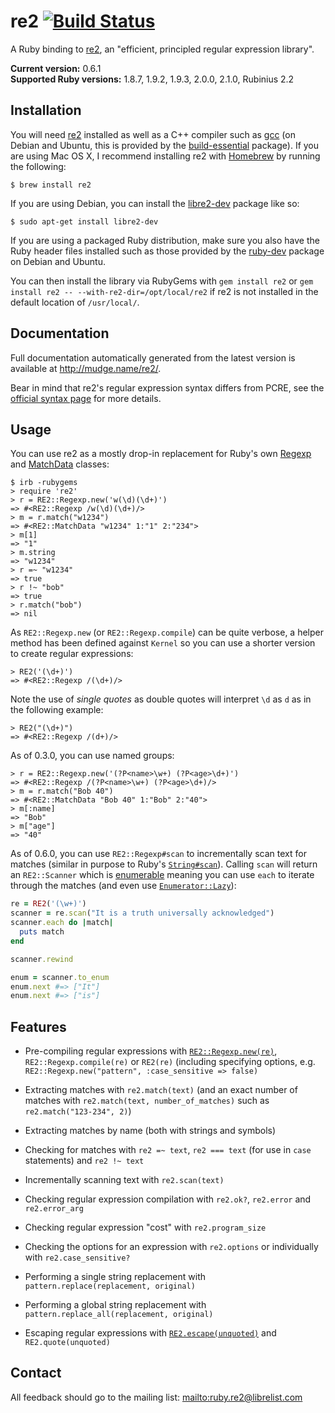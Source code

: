re2 [![Build Status](https://travis-ci.org/mudge/re2.svg?branch=master)](http://travis-ci.org/mudge/re2)
===

A Ruby binding to [re2][], an "efficient, principled regular expression
library".

**Current version:** 0.6.1  
**Supported Ruby versions:** 1.8.7, 1.9.2, 1.9.3, 2.0.0, 2.1.0, Rubinius 2.2

Installation
------------

You will need [re2][] installed as well as a C++ compiler such as [gcc][] (on
Debian and Ubuntu, this is provided by the [build-essential][] package). If
you are using Mac OS X, I recommend installing re2 with [Homebrew][] by
running the following:

    $ brew install re2

If you are using Debian, you can install the [libre2-dev][] package like so:

    $ sudo apt-get install libre2-dev

If you are using a packaged Ruby distribution, make sure you also have the
Ruby header files installed such as those provided by the [ruby-dev][] package
on Debian and Ubuntu.

You can then install the library via RubyGems with `gem install re2` or `gem
install re2 -- --with-re2-dir=/opt/local/re2` if re2 is not installed in the
default location of `/usr/local/`.

Documentation
-------------

Full documentation automatically generated from the latest version is
available at <http://mudge.name/re2/>.

Bear in mind that re2's regular expression syntax differs from PCRE, see the
[official syntax page][] for more details.

Usage
-----

You can use re2 as a mostly drop-in replacement for Ruby's own [Regexp][] and
[MatchData][] classes:

```console
$ irb -rubygems
> require 're2'
> r = RE2::Regexp.new('w(\d)(\d+)')
=> #<RE2::Regexp /w(\d)(\d+)/>
> m = r.match("w1234")
=> #<RE2::MatchData "w1234" 1:"1" 2:"234">
> m[1]
=> "1"
> m.string
=> "w1234"
> r =~ "w1234"
=> true
> r !~ "bob"
=> true
> r.match("bob")
=> nil
```

As `RE2::Regexp.new` (or `RE2::Regexp.compile`) can be quite verbose, a helper
method has been defined against `Kernel` so you can use a shorter version to
create regular expressions:

```console
> RE2('(\d+)')
=> #<RE2::Regexp /(\d+)/>
```

Note the use of *single quotes* as double quotes will interpret `\d` as `d` as
in the following example:

```console
> RE2("(\d+)")
=> #<RE2::Regexp /(d+)/>
```

As of 0.3.0, you can use named groups:

```console
> r = RE2::Regexp.new('(?P<name>\w+) (?P<age>\d+)')
=> #<RE2::Regexp /(?P<name>\w+) (?P<age>\d+)/>
> m = r.match("Bob 40")
=> #<RE2::MatchData "Bob 40" 1:"Bob" 2:"40">
> m[:name]
=> "Bob"
> m["age"]
=> "40"
```

As of 0.6.0, you can use `RE2::Regexp#scan` to incrementally scan text for
matches (similar in purpose to Ruby's
[`String#scan`](http://ruby-doc.org/core-2.0.0/String.html#method-i-scan)).
Calling `scan` will return an `RE2::Scanner` which is
[enumerable](http://ruby-doc.org/core-2.0.0/Enumerable.html) meaning you can
use `each` to iterate through the matches (and even use
[`Enumerator::Lazy`](http://ruby-doc.org/core-2.0/Enumerator/Lazy.html)):

```ruby
re = RE2('(\w+)')
scanner = re.scan("It is a truth universally acknowledged")
scanner.each do |match|
  puts match
end

scanner.rewind

enum = scanner.to_enum
enum.next #=> ["It"]
enum.next #=> ["is"]
```

Features
--------

* Pre-compiling regular expressions with
  [`RE2::Regexp.new(re)`](http://code.google.com/p/re2/source/browse/re2/re2.h#96),
  `RE2::Regexp.compile(re)` or `RE2(re)` (including specifying options, e.g.
  `RE2::Regexp.new("pattern", :case_sensitive => false)`

* Extracting matches with `re2.match(text)` (and an exact number of matches
  with `re2.match(text, number_of_matches)` such as `re2.match("123-234", 2)`)

* Extracting matches by name (both with strings and symbols)

* Checking for matches with `re2 =~ text`, `re2 === text` (for use in `case`
  statements) and `re2 !~ text`

* Incrementally scanning text with `re2.scan(text)`

* Checking regular expression compilation with `re2.ok?`, `re2.error` and
  `re2.error_arg`

* Checking regular expression "cost" with `re2.program_size`

* Checking the options for an expression with `re2.options` or individually
  with `re2.case_sensitive?`

* Performing a single string replacement with `pattern.replace(replacement,
  original)`

* Performing a global string replacement with
  `pattern.replace_all(replacement, original)`

* Escaping regular expressions with
  [`RE2.escape(unquoted)`](http://code.google.com/p/re2/source/browse/re2/re2.h#377) and
  `RE2.quote(unquoted)`

Contact
-------

All feedback should go to the mailing list: <mailto:ruby.re2@librelist.com>

  [re2]: http://code.google.com/p/re2/
  [gcc]: http://gcc.gnu.org/
  [ruby-dev]: http://packages.debian.org/ruby-dev
  [build-essential]: http://packages.debian.org/build-essential
  [Regexp]: http://ruby-doc.org/core/classes/Regexp.html
  [MatchData]: http://ruby-doc.org/core/classes/MatchData.html
  [Homebrew]: http://mxcl.github.com/homebrew
  [libre2-dev]: http://packages.debian.org/search?keywords=libre2-dev
  [official syntax page]: http://code.google.com/p/re2/wiki/Syntax

